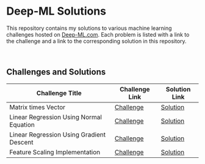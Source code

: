 # Deep-ML Solutions

This repository contains my solutions to various machine learning challenges hosted on [Deep-ML.com](https://deep-ml.com). Each problem is listed with a link to the challenge and a link to the corresponding solution in this repository.

<br>

## Challenges and Solutions

| Challenge Title | Challenge Link | Solution Link |
| --------------- | -------------- | ------------- |
| Matrix times Vector | [Challenge](https://www.deep-ml.com/problem/Matrix%20times%20Vector) | [Solution](Solutions/Matrix-times-Vector.py) |
| Linear Regression Using Normal Equation | [Challenge](https://www.deep-ml.com/problem/Linear%20Regression%20Using%20Normal%20Equation) | [Solution](Solutions/Linear-Regression-Using-Normal-Equation.py) |
| Linear Regression Using Gradient Descent | [Challenge](https://www.deep-ml.com/problem/Linear%20Regression%20Using%20Gradient%20Descent) | [Solution](Solutions\Linear-Regression-Using-Gradient-Descent.py) | 
| Feature Scaling Implementation | [Challenge](https://www.deep-ml.com/problem/Feature%20Scaling%20Implementation) | [Solution](Solutions\Feature-Scaling-Implementation.py) | 
